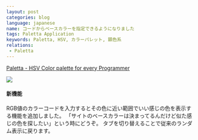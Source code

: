 ```yaml
---
layout: post
categories: blog
language: japanese
name: コードからベースカラーを指定できるようになりました
tags: Paletta Application
keywords: Paletta, HSV, カラーパレット, 顕色系
relations:
 - Paletta
---
```


[Paletta - HSV Color palette for every Programmer](http://paletta.mrk1869.com)

<img src="https://dl.dropboxusercontent.com/u/12208857/img/paletta_code.png" class="image-on-frame">

#### 新機能

RGB値のカラーコードを入力するとその色に近い範囲でいい感じの色を表示する機能を追加しました。
「サイトのベースカラーは決まってるんだけど似た感じの色を探したい」という時にどうぞ。
タブを切り替えることで従来のランダム表示に戻ります。

